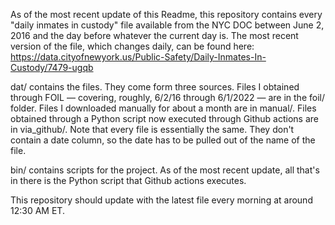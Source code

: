 As of the most recent update of this Readme, this repository contains every "daily inmates in custody" file available from the NYC DOC between June 2, 2016 and the day before whatever the current day is. The most recent version of the file, which changes daily, can be found here: https://data.cityofnewyork.us/Public-Safety/Daily-Inmates-In-Custody/7479-ugqb 

dat/ contains the files. They come form three sources. Files I obtained through FOIL — covering, roughly, 6/2/16 through 6/1/2022 — are in the foil/ folder. Files I downloaded manually for about a month are in manual/. Files obtained through a Python script now executed through Github actions are in via_github/. Note that every file is essentially the same. They don't contain a date column, so the date has to be pulled out of the name of the file.

bin/ contains scripts for the project. As of the most recent update, all that's in there is the Python script that Github actions executes.

This repository should update with the latest file every morning at around 12:30 AM ET.
